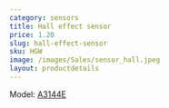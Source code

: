 ```yaml
---
category: sensors
title: Hall effect sensor
price: 1.20
slug: hall-effect-sensor
sku: HGW
image: /images/Sales/sensor_hall.jpeg
layout: productdetails
---
```

Model: <a href="http://pdf.datasheetcatalog.com/datasheet/allegromicrosystems/3141.pdf">A3144E</a>
